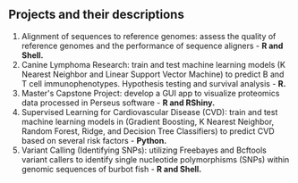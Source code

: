 ## Projects and their descriptions

1. Alignment of sequences to reference genomes: assess the quality of reference genomes and the performance of sequence aligners - **R and Shell.**
2. Canine Lymphoma Research: train and test machine learning models (K Nearest Neighbor and Linear Support Vector Machine) to predict B and T cell immunophenotypes. Hypothesis testing and survival analysis - **R.**
3. Master's Capstone Project: develop a GUI app to visualize proteomics data processed in Perseus software - **R and RShiny.**
4. Supervised Learning for Cardiovascular Disease (CVD): train and test machine learning models in (Gradient Boosting, K Nearest Neighbor, Random Forest, Ridge, and Decision Tree Classifiers) to predict CVD based on several risk factors - **Python.**
5. Variant Calling (Identifying SNPs): utilizing Freebayes and Bcftools variant callers to identify single nucleotide polymorphisms (SNPs) within genomic sequences of burbot fish - **R and Shell.** 

